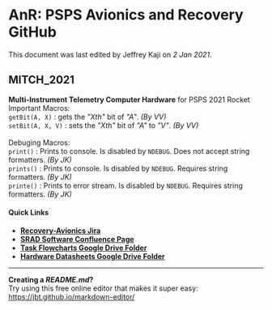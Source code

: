 # AnR: PSPS Avionics and Recovery GitHub
This document was last edited by Jeffrey Kaji on *2 Jan 2021*. <br/>

## MITCH_2021
**Multi-Instrument Telemetry Computer Hardware** for PSPS 2021 Rocket<br> 
Important Macros: <br>
``getBit(A, X)`` : gets the *"Xth"* bit of *"A"*. _(By VV)_<br>
``setBit(A, X, V)`` : sets the *"Xth"* bit of *"A"* to *"V"*. _(By VV)_ <br><br>
Debuging Macros: <br>
``print()`` : Prints to console. Is disabled by ``NDEBUG``. Does not accept string formatters. _(By JK)_ <br>
``prints()`` : Prints to console. Is disabled by ``NDEBUG``. Requires string formatters. _(By JK)_ <br>
``printe()`` : Prints to error stream. Is disabled by ``NDEBUG``. Requires string formatters. _(By JK)_ <br>

#### Quick Links
* [**Recovery-Avionics Jira**](https://psps-recovery-avionics.atlassian.net/jira/software/projects/AV/boards/2)
* [**SRAD Software Confluence Page**](https://psps-recovery-avionics.atlassian.net/wiki/spaces/PSPS/pages/31457281/SRAD+Software)
* [**Task Flowcharts Google Drive Folder**](https://drive.google.com/drive/u/0/folders/1KGmiUlNgTaysgdSle6QIzn_O4cT77nek)
* [**Hardware Datasheets Google Drive Folder**](https://drive.google.com/drive/u/0/folders/14jC0XhoOVIF4Ko5ylgHbCWUhaxgak8n0)

---
**Creating a *README.md*?** <br />
 Try using this free online editor that makes it super easy: 
<https://jbt.github.io/markdown-editor/>